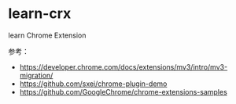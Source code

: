 # learn-crx

learn Chrome Extension

参考：

- https://developer.chrome.com/docs/extensions/mv3/intro/mv3-migration/
- https://github.com/sxei/chrome-plugin-demo
- https://github.com/GoogleChrome/chrome-extensions-samples
